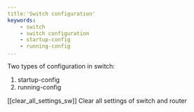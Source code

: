 ```yaml
---
title:'Switch configuration'
keywords: 
    - switch
    - switch configuration
    - startup-config
    - running-config
...
```



Two types of configuration in switch:
1. startup-config
2. running-config

[[clear_all_settings_sw]] Clear all settings of switch and router
